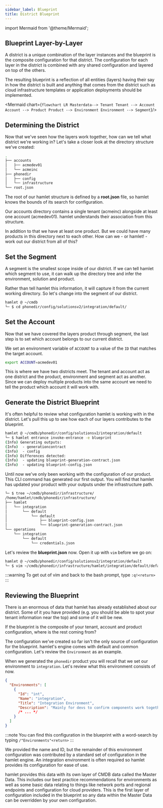```yaml
---
sidebar_label: Blueprint
title: District Blueprint
---
```


import Mermaid from '@theme/Mermaid';

## Blueprint Layer-by-Layer

A district is a unique combination of the layer instances and the blueprint is the composite configuration for that district. The configuration for each layer in the district is combined with any shared configuration and layered on top of the others.

The resulting blueprint is a reflection of all entities (layers) having their say in how the district is built and anything that comes from the district such as cloud infrastructure templates or application deployments should be implemented.

<Mermaid chart={`
  flowchart LR
      Masterdata--> Tenant
      Tenant --> Account
      Account --> Product
      Product --> Environment
      Environment --> Segment
`}/>

## Determining the District

Now that we've seen how the layers work together, how can we tell what district we're working in? Let's take a closer look at the directory structure we've created:

```bash
.
├── accounts
│   ├── acmedev01
│   └── acmeinc
├── phonedir
│   ├── config
│   └── infrastructure
└── root.json
```

The root of our hamlet structure is defined by a **root.json** file, so hamlet knows the bounds of its search for configuration.

Our accounts directory contains a single tenant (acmeinc) alongside at least one account (acmedev01). hamlet understands their association from this structure.

In addition to that we have at least one product. But we could have many products in this directory next to each other. How can we - or hamlet! - work out our district from all of this?

## Set the Segment

A segment is the smallest scope inside of our district. If we can tell hamlet which segment to use, it can walk up the directory tree and infer the environment, solution and product.

Rather than tell hamlet this information, it will capture it from the current working directory. So let's change into the segment of our district.

```bash
hamlet @ ~/cmdb
└─ $ cd phonedir/config/solutionsv2/integration/default/
```

## Set the Account

Now that we have covered the layers product through segment, the last step is to set which account belongs to our current district.

We set an environment variable of `ACCOUNT` to a value of the `ID` that matches the target account.

```bash
export ACCOUNT=acmedev01
```

This is where we have two districts meet. The tenant and account act as one district and the product, environment and segment act as another. Since we can deploy multiple products into the same account we need to tell the product which account it will work with.

## Generate the District Blueprint

It's often helpful to review what configuration hamlet is working with in the district. Let's pull this up to see how each of our layers contributes to the blueprint.

```bash
hamlet @ ~/cmdb/phonedir/config/solutionsv2/integration/default
└─ $ hamlet entrance invoke-entrance -e blueprint
(Info) Generating outputs:
(Info)  - generationcontract
(Info)  - config
(Info) Differences detected:
(Info)  - updating blueprint-generation-contract.json
(Info)  - updating blueprint-config.json
```

Until now we've only been working with the configuration of our product. This CLI command has generated our first output. You will find that hamlet has updated your product with your outputs under the infrastructure path.

```bash
└─ $ tree ~/cmdb/phonedir/infrastructure/
/home/hamlet/cmdb/phonedir/infrastructure/
├── hamlet
│   └── integration
│       └── default
│           └── default
│               ├── blueprint-config.json
│               └── blueprint-generation-contract.json
└── operations
    └── integration
        └── default
            └── credentials.json
```

Let's review the **blueprint.json** now. Open it up with `vim` before we go on:

```bash
hamlet @ ~/cmdb/phonedir/config/solutionsv2/integration/default
└─ $ vim ~/cmdb/phonedir/infrastructure/hamlet/integration/default/default/blueprint-config.json
```

:::warning
To get out of vim and back to the bash prompt, type `:q!<return>`
:::

## Reviewing the Blueprint

There is an enormous of data that hamlet has already established about our district. Some of it you have provided (e.g. you should be able to spot your tenant information near the top) and some of it will be new.

If the blueprint is the composite of your tenant, account and product configuration, where is the rest coming from?

The configuration we've created so far isn't the only source of configuration for the blueprint. hamlet's engine comes with default and common configuration. Let's review the `Environment` as an example.

When we generated the `phonedir` product you will recall that we set our environment to `integration`. Let's review what this environment consists of now.

```json
{
  "Environments": [
    {
      "Id": "int",
      "Name": "integration",
      "Title": "Integration Environment",
      "Description": "Mainly for devs to confirm components work together"
      /* ... */
    }
  ]
}
```

:::note
You can find this configuration in the blueprint with a word-search by typing `/"Environments"<return>`
:::

We provided the name and ID, but the remainder of this environment configuration was contributed by a standard set of configuration in the hamlet engine. An integration environment is often required so hamlet provides its configuration for ease of use.

hamlet provides this data with its own layer of CMDB data called the Master Data. This includes our best practice recommendations for environments as well as some basic data relating to things like network ports and regional endpoints and configuration for cloud providers. This is the first layer of configuration included in the blueprint so any data within the Master Data can be overridden by your own configuration.
